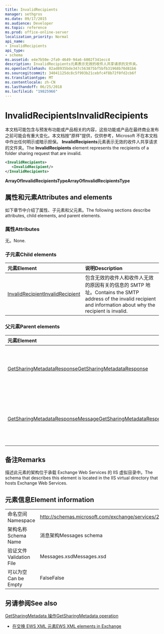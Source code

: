 ```yaml
---
title: InvalidRecipients
manager: sethgros
ms.date: 09/17/2015
ms.audience: Developer
ms.topic: reference
ms.prod: office-online-server
localization_priority: Normal
api_name:
- InvalidRecipients
api_type:
- schema
ms.assetid: e4e7b50e-2fa9-4649-94a6-6002f341ecc4
description: InvalidRecipients元素表示无效的收件人共享请求的文件夹。
ms.openlocfilehash: 02ad8935bde347c563875bf5bfb31968b70d81b6
ms.sourcegitcommit: 34041125dc8c5f993b21cebfc4f8b72f0fd2cb6f
ms.translationtype: MT
ms.contentlocale: zh-CN
ms.lasthandoff: 06/25/2018
ms.locfileid: "19825966"
---
```

# <a name="invalidrecipients"></a><span data-ttu-id="fdaed-103">InvalidRecipients</span><span class="sxs-lookup"><span data-stu-id="fdaed-103">InvalidRecipients</span></span>

<span data-ttu-id="fdaed-104">本文档可能包含与预发布功能或产品相关的内容，这些功能或产品在最终商业发布之前可能会有重大变化。本文档按"原样"提供，仅供参考，Microsoft 不在本文档中作出任何明示或暗示担保。 **InvalidRecipients**元素表示无效的收件人共享请求的文件夹。</span><span class="sxs-lookup"><span data-stu-id="fdaed-104">The **InvalidRecipients** element represents the recipients of a folder sharing request that are invalid.</span></span> 
  
```XML
<InvalidRecipients>
   <InvalidRecipient/>
</InvalidRecipients>
```

 <span data-ttu-id="fdaed-105">**ArrayOfInvalidRecipientsType**</span><span class="sxs-lookup"><span data-stu-id="fdaed-105">**ArrayOfInvalidRecipientsType**</span></span>
## <a name="attributes-and-elements"></a><span data-ttu-id="fdaed-106">属性和元素</span><span class="sxs-lookup"><span data-stu-id="fdaed-106">Attributes and elements</span></span>

<span data-ttu-id="fdaed-107">如下章节中介绍了属性、子元素和父元素。</span><span class="sxs-lookup"><span data-stu-id="fdaed-107">The following sections describe attributes, child elements, and parent elements.</span></span>
  
### <a name="attributes"></a><span data-ttu-id="fdaed-108">属性</span><span class="sxs-lookup"><span data-stu-id="fdaed-108">Attributes</span></span>

<span data-ttu-id="fdaed-109">无。</span><span class="sxs-lookup"><span data-stu-id="fdaed-109">None.</span></span>
  
### <a name="child-elements"></a><span data-ttu-id="fdaed-110">子元素</span><span class="sxs-lookup"><span data-stu-id="fdaed-110">Child elements</span></span>

|<span data-ttu-id="fdaed-111">**元素**</span><span class="sxs-lookup"><span data-stu-id="fdaed-111">**Element**</span></span>|<span data-ttu-id="fdaed-112">**说明**</span><span class="sxs-lookup"><span data-stu-id="fdaed-112">**Description**</span></span>|
|:-----|:-----|
|[<span data-ttu-id="fdaed-113">InvalidRecipient</span><span class="sxs-lookup"><span data-stu-id="fdaed-113">InvalidRecipient</span></span>](invalidrecipient.md) <br/> |<span data-ttu-id="fdaed-114">包含无效的收件人和收件人无效的原因有关的信息的 SMTP 地址。</span><span class="sxs-lookup"><span data-stu-id="fdaed-114">Contains the SMTP address of the invalid recipient and information about why the recipient is invalid.</span></span>  <br/> |
   
### <a name="parent-elements"></a><span data-ttu-id="fdaed-115">父元素</span><span class="sxs-lookup"><span data-stu-id="fdaed-115">Parent elements</span></span>

|<span data-ttu-id="fdaed-116">**元素**</span><span class="sxs-lookup"><span data-stu-id="fdaed-116">**Element**</span></span>|<span data-ttu-id="fdaed-117">**说明**</span><span class="sxs-lookup"><span data-stu-id="fdaed-117">**Description**</span></span>|
|:-----|:-----|
|[<span data-ttu-id="fdaed-118">GetSharingMetadataResponse</span><span class="sxs-lookup"><span data-stu-id="fdaed-118">GetSharingMetadataResponse</span></span>](getsharingmetadataresponse.md) <br/> |<span data-ttu-id="fdaed-119">定义一个[GetSharingMetadata 操作](getsharingmetadata-operation.md)请求的响应。</span><span class="sxs-lookup"><span data-stu-id="fdaed-119">Defines a response to a [GetSharingMetadata operation](getsharingmetadata-operation.md) request.</span></span>  <br/> |
|[<span data-ttu-id="fdaed-120">GetSharingMetadataResponseMessage</span><span class="sxs-lookup"><span data-stu-id="fdaed-120">GetSharingMetadataResponseMessage</span></span>](getsharingmetadataresponsemessage.md) <br/> |<span data-ttu-id="fdaed-121">包含状态和一个[GetSharingMetadata 操作](getsharingmetadata-operation.md)请求的结果。</span><span class="sxs-lookup"><span data-stu-id="fdaed-121">Contains the status and result of a single [GetSharingMetadata operation](getsharingmetadata-operation.md) request.</span></span>  <br/> |
   
## <a name="remarks"></a><span data-ttu-id="fdaed-122">备注</span><span class="sxs-lookup"><span data-stu-id="fdaed-122">Remarks</span></span>

<span data-ttu-id="fdaed-123">描述此元素的架构位于承载 Exchange Web Services 的 IIS 虚拟目录中。</span><span class="sxs-lookup"><span data-stu-id="fdaed-123">The schema that describes this element is located in the IIS virtual directory that hosts Exchange Web Services.</span></span>
  
## <a name="element-information"></a><span data-ttu-id="fdaed-124">元素信息</span><span class="sxs-lookup"><span data-stu-id="fdaed-124">Element information</span></span>

|||
|:-----|:-----|
|<span data-ttu-id="fdaed-125">命名空间</span><span class="sxs-lookup"><span data-stu-id="fdaed-125">Namespace</span></span>  <br/> |http://schemas.microsoft.com/exchange/services/2006/messages  <br/> |
|<span data-ttu-id="fdaed-126">架构名称</span><span class="sxs-lookup"><span data-stu-id="fdaed-126">Schema Name</span></span>  <br/> |<span data-ttu-id="fdaed-127">消息架构</span><span class="sxs-lookup"><span data-stu-id="fdaed-127">Messages schema</span></span>  <br/> |
|<span data-ttu-id="fdaed-128">验证文件</span><span class="sxs-lookup"><span data-stu-id="fdaed-128">Validation File</span></span>  <br/> |<span data-ttu-id="fdaed-129">Messages.xsd</span><span class="sxs-lookup"><span data-stu-id="fdaed-129">Messages.xsd</span></span>  <br/> |
|<span data-ttu-id="fdaed-130">可以为空</span><span class="sxs-lookup"><span data-stu-id="fdaed-130">Can be Empty</span></span>  <br/> |<span data-ttu-id="fdaed-131">False</span><span class="sxs-lookup"><span data-stu-id="fdaed-131">False</span></span>  <br/> |
   
## <a name="see-also"></a><span data-ttu-id="fdaed-132">另请参阅</span><span class="sxs-lookup"><span data-stu-id="fdaed-132">See also</span></span>



[<span data-ttu-id="fdaed-133">GetSharingMetadata 操作</span><span class="sxs-lookup"><span data-stu-id="fdaed-133">GetSharingMetadata operation</span></span>](getsharingmetadata-operation.md)


- [<span data-ttu-id="fdaed-134">在交换 EWS XML 元素</span><span class="sxs-lookup"><span data-stu-id="fdaed-134">EWS XML elements in Exchange</span></span>](ews-xml-elements-in-exchange.md)

